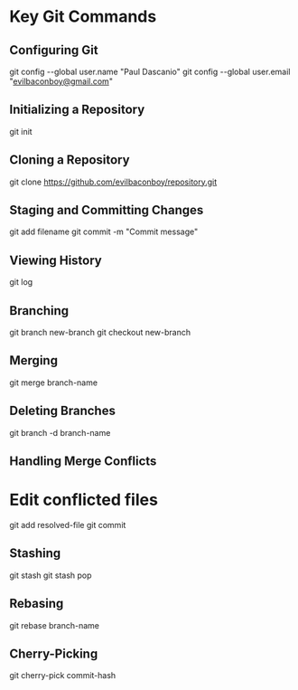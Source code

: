 # Key Git Commands

## Configuring Git

git config --global user.name "Paul Dascanio"
git config --global user.email "evilbaconboy@gmail.com"


## Initializing a Repository

git init


## Cloning a Repository

git clone https://github.com/evilbaconboy/repository.git


## Staging and Committing Changes

git add filename
git commit -m "Commit message"


## Viewing History

git log


## Branching

git branch new-branch
git checkout new-branch


## Merging

git merge branch-name


## Deleting Branches

git branch -d branch-name


## Handling Merge Conflicts

# Edit conflicted files
git add resolved-file
git commit


## Stashing

git stash
git stash pop


## Rebasing

git rebase branch-name


## Cherry-Picking

git cherry-pick commit-hash